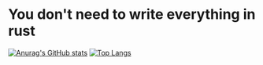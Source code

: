 # You don't need to write everything in rust


[![Anurag's GitHub stats](https://github-readme-stats.vercel.app/api?username=Timm-png&theme=dracula&show_icons=true)](https://github.com/anuraghazra/github-readme-stats)
[![Top Langs](https://github-readme-stats.vercel.app/api/top-langs/?username=anuraghazra&layout=compact)](https://github.com/anuraghazra/github-readme-stats)
